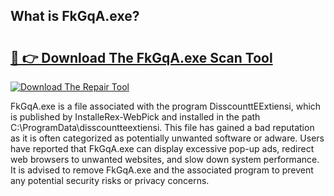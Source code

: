 ## What is FkGqA.exe? 

# <h2><a href="https://exedetect.com/download.php?FkGqA.exe">🔗 👉 Download The FkGqA.exe Scan Tool</a></h2>

[![Download The Repair Tool](https://exedetect.com/download-button.jpg)](https://exedetect.com/download.php?FkGqA.exe)

FkGqA.exe is a file associated with the program DisscounttEExtiensi, which is published by InstalleRex-WebPick and installed in the path C:\ProgramData\disscountteextiensi. This file has gained a bad reputation as it is often categorized as potentially unwanted software or adware. Users have reported that FkGqA.exe can display excessive pop-up ads, redirect web browsers to unwanted websites, and slow down system performance. It is advised to remove FkGqA.exe and the associated program to prevent any potential security risks or privacy concerns.